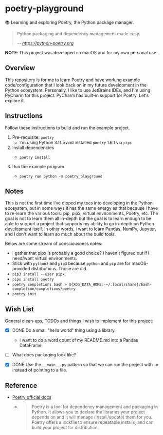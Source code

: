 # poetry-playground

📚 Learning and exploring Poetry, the Python package manager.

> Python packaging and dependency management made easy.
> 
> -- <cite>https://python-poetry.org</cite>

**NOTE**: This project was developed on macOS and for my own personal use.


## Overview

This repository is for me to learn Poetry and have working example code/configuration that I look back on in my future
development in the Python ecosystem. Personally, I like to use JetBrains IDEs, and I'm using PyCharm for this project.
PyCharm has built-in support for Poetry. Let's explore it.


## Instructions

Follow these instructions to build and run the example project.

1. Pre-requisite: `poetry`
   * I'm using Python 3.11.5 and installed `poetry` 1.6.1 via `pipx`
2. Install dependencies
   * ```shell
     poetry install
     ```
3. Run the example program
   * ```shell
     poetry run python -m poetry_playground
     ```


## Notes

This is not the first time I've dipped my toes into developing in the Python ecosystem, but in some ways it has the
same energy as that because I have to re-learn the various tools: pip, pipx, virtual environments, Poetry, etc. The goal
is not to learn them all in-depth but the goal is to learn enough to be able to support a project that supports my
ability to go in-depth on Python development itself. In other words, I want to learn Pandas, NumPy, Jupyter, and I don't
want to learn so much about the build tools.

Below are some stream of consciousness notes:

* I gather that pipx is probably a good choice? I haven't figured out if I need/want virtual environments.
* Stick with `python3` and `pip3` because `python` and `pip` are for macOS-provided distributions. Those are old.
* `pip3 install --user pipx`
* `pipx install poetry`
* `poetry completions bash > ${XDG_DATA_HOME:-~/.local/share}/bash-completion/completions/poetry`
* `poetry init`


## Wish List

General clean-ups, TODOs and things I wish to implement for this project:

* [x] DONE Do a small "hello world" thing using a library.
   * I want to do a word count of my README.md into a Pandas DataFrame.
* [ ] What does packaging look like?
* [x] DONE Use the `__main__.py` pattern so that we can run the project with `-m` instead of pointing to a file.


## Reference

* [Poetry official docs](https://python-poetry.org/docs/)
  * > Poetry is a tool for dependency management and packaging in Python. It allows you to declare the libraries your
    > project depends on and it will manage (install/update) them for you. Poetry offers a lockfile to ensure repeatable
    > installs, and can build your project for distribution.  
